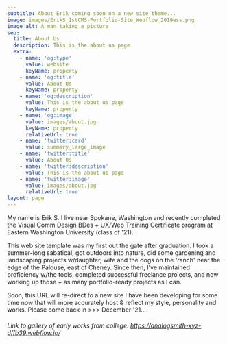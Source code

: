 ```yaml
---
subtitle: About Erik coming soon on a new site theme...
image: images/ErikS_1stCMS-Portfolio-Site_Webflow_2019ess.png
image_alt: A man taking a picture
seo:
  title: About Us
  description: This is the about us page
  extra:
    - name: 'og:type'
      value: website
      keyName: property
    - name: 'og:title'
      value: About Us
      keyName: property
    - name: 'og:description'
      value: This is the about us page
      keyName: property
    - name: 'og:image'
      value: images/about.jpg
      keyName: property
      relativeUrl: true
    - name: 'twitter:card'
      value: summary_large_image
    - name: 'twitter:title'
      value: About Us
    - name: 'twitter:description'
      value: This is the about us page
    - name: 'twitter:image'
      value: images/about.jpg
      relativeUrl: true
layout: page
---
```

My name is Erik S. I live near Spokane, Washington and recently completed the Visual Comm Design BDes + UX/Web Training Certificate program at Eastern Washington University (class of '21).

This web site template was my first out the gate after graduation. I took a summer-long sabatical, got outdoors into nature, did some gardening and landscaping projects w/daughter, wife and the dogs on the 'ranch' near the edge of the Palouse, east of Cheney. Since then, I've maintained proficiency w/the tools, completed successful freelance projects, and now working up those + as many portfolio-ready projects as I can.

Soon, this URL will re-direct to a new site I have been developing for some time now that will more accurately host & reflect my style, personality and works. Please come back in >>> December '21...

###### Link to gallery of early works from college: <https://analogsmith-xyz-dffb39.webflow.io/>
